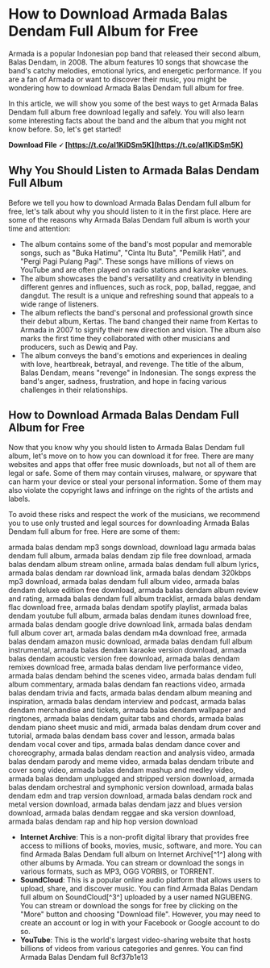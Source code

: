 
 
# How to Download Armada Balas Dendam Full Album for Free
 
Armada is a popular Indonesian pop band that released their second album, Balas Dendam, in 2008. The album features 10 songs that showcase the band's catchy melodies, emotional lyrics, and energetic performance. If you are a fan of Armada or want to discover their music, you might be wondering how to download Armada Balas Dendam full album for free.
 
In this article, we will show you some of the best ways to get Armada Balas Dendam full album free download legally and safely. You will also learn some interesting facts about the band and the album that you might not know before. So, let's get started!
 
**Download File 🗸 [https://t.co/aI1KiDSm5K](https://t.co/aI1KiDSm5K)**


  
## Why You Should Listen to Armada Balas Dendam Full Album
 
Before we tell you how to download Armada Balas Dendam full album for free, let's talk about why you should listen to it in the first place. Here are some of the reasons why Armada Balas Dendam full album is worth your time and attention:
 
- The album contains some of the band's most popular and memorable songs, such as "Buka Hatimu", "Cinta Itu Buta", "Pemilik Hati", and "Pergi Pagi Pulang Pagi". These songs have millions of views on YouTube and are often played on radio stations and karaoke venues.
- The album showcases the band's versatility and creativity in blending different genres and influences, such as rock, pop, ballad, reggae, and dangdut. The result is a unique and refreshing sound that appeals to a wide range of listeners.
- The album reflects the band's personal and professional growth since their debut album, Kertas. The band changed their name from Kertas to Armada in 2007 to signify their new direction and vision. The album also marks the first time they collaborated with other musicians and producers, such as Dewiq and Pay.
- The album conveys the band's emotions and experiences in dealing with love, heartbreak, betrayal, and revenge. The title of the album, Balas Dendam, means "revenge" in Indonesian. The songs express the band's anger, sadness, frustration, and hope in facing various challenges in their relationships.

## How to Download Armada Balas Dendam Full Album for Free
 
Now that you know why you should listen to Armada Balas Dendam full album, let's move on to how you can download it for free. There are many websites and apps that offer free music downloads, but not all of them are legal or safe. Some of them may contain viruses, malware, or spyware that can harm your device or steal your personal information. Some of them may also violate the copyright laws and infringe on the rights of the artists and labels.
 
To avoid these risks and respect the work of the musicians, we recommend you to use only trusted and legal sources for downloading Armada Balas Dendam full album for free. Here are some of them:
 
armada balas dendam mp3 songs download,  download lagu armada balas dendam full album,  armada balas dendam zip file free download,  armada balas dendam album stream online,  armada balas dendam full album lyrics,  armada balas dendam rar download link,  armada balas dendam 320kbps mp3 download,  armada balas dendam full album video,  armada balas dendam deluxe edition free download,  armada balas dendam album review and rating,  armada balas dendam full album tracklist,  armada balas dendam flac download free,  armada balas dendam spotify playlist,  armada balas dendam youtube full album,  armada balas dendam itunes download free,  armada balas dendam google drive download link,  armada balas dendam full album cover art,  armada balas dendam m4a download free,  armada balas dendam amazon music download,  armada balas dendam full album instrumental,  armada balas dendam karaoke version download,  armada balas dendam acoustic version free download,  armada balas dendam remixes download free,  armada balas dendam live performance video,  armada balas dendam behind the scenes video,  armada balas dendam full album commentary,  armada balas dendam fan reactions video,  armada balas dendam trivia and facts,  armada balas dendam album meaning and inspiration,  armada balas dendam interview and podcast,  armada balas dendam merchandise and tickets,  armada balas dendam wallpaper and ringtones,  armada balas dendam guitar tabs and chords,  armada balas dendam piano sheet music and midi,  armada balas dendam drum cover and tutorial,  armada balas dendam bass cover and lesson,  armada balas dendam vocal cover and tips,  armada balas dendam dance cover and choreography,  armada balas dendam reaction and analysis video,  armada balas dendam parody and meme video,  armada balas dendam tribute and cover song video,  armada balas dendam mashup and medley video,  armada balas dendam unplugged and stripped version download,  armada balas dendam orchestral and symphonic version download,  armada balas dendam edm and trap version download,  armada balas dendam rock and metal version download,  armada balas dendam jazz and blues version download,  armada balas dendam reggae and ska version download,  armada balas dendam rap and hip hop version download

- **Internet Archive**: This is a non-profit digital library that provides free access to millions of books, movies, music, software, and more. You can find Armada Balas Dendam full album on Internet Archive[^1^] along with other albums by Armada. You can stream or download the songs in various formats, such as MP3, OGG VORBIS, or TORRENT.
- **SoundCloud**: This is a popular online audio platform that allows users to upload, share, and discover music. You can find Armada Balas Dendam full album on SoundCloud[^3^] uploaded by a user named NGUBENG. You can stream or download the songs for free by clicking on the "More" button and choosing "Download file". However, you may need to create an account or log in with your Facebook or Google account to do so.
- **YouTube**: This is the world's largest video-sharing website that hosts billions of videos from various categories and genres. You can find Armada Balas Dendam full 8cf37b1e13


